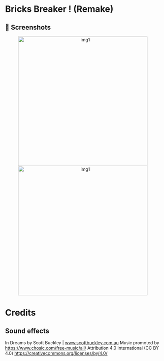 # Bricks Breaker ! (Remake)

## 📱 Screenshots
<p align="center">
  <img src="https://github.com/user-attachments/assets/b2f5cc50-1310-4bee-bab4-335f5023b25f" alt="img1" width="420px" />
  <img src="https://github.com/user-attachments/assets/ce14a082-91a0-4a50-9b47-a86e0c6bce2e" alt="img1" width="420px" />
</p>


# Credits

## Sound effects
In Dreams by Scott Buckley | www.scottbuckley.com.au
Music promoted by https://www.chosic.com/free-music/all/
Attribution 4.0 International (CC BY 4.0)
https://creativecommons.org/licenses/by/4.0/ 
